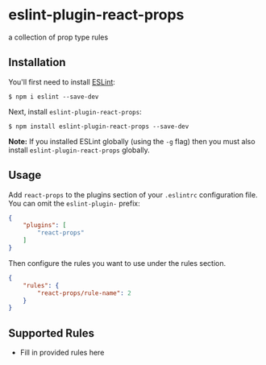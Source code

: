 # eslint-plugin-react-props

a collection of prop type rules

## Installation

You'll first need to install [ESLint](http://eslint.org):

```
$ npm i eslint --save-dev
```

Next, install `eslint-plugin-react-props`:

```
$ npm install eslint-plugin-react-props --save-dev
```

**Note:** If you installed ESLint globally (using the `-g` flag) then you must also install `eslint-plugin-react-props` globally.

## Usage

Add `react-props` to the plugins section of your `.eslintrc` configuration file. You can omit the `eslint-plugin-` prefix:

```json
{
    "plugins": [
        "react-props"
    ]
}
```


Then configure the rules you want to use under the rules section.

```json
{
    "rules": {
        "react-props/rule-name": 2
    }
}
```

## Supported Rules

* Fill in provided rules here





